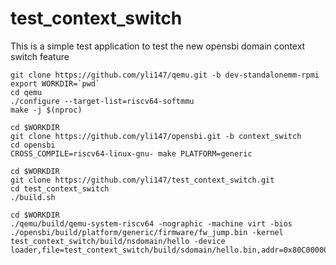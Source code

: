 # test_context_switch

This is a simple test application to test the new opensbi domain context switch feature
```
git clone https://github.com/yli147/qemu.git -b dev-standalonemm-rpmi
export WORKDIR=`pwd`
cd qemu
./configure --target-list=riscv64-softmmu
make -j $(nproc)

cd $WORKDIR
git clone https://github.com/yli147/opensbi.git -b context_switch
cd opensbi
CROSS_COMPILE=riscv64-linux-gnu- make PLATFORM=generic

cd $WORKDIR
git clone https://github.com/yli147/test_context_switch.git
cd test_context_switch
./build.sh

cd $WORKDIR
./qemu/build/qemu-system-riscv64 -nographic -machine virt -bios ./opensbi/build/platform/generic/firmware/fw_jump.bin -kernel test_context_switch/build/nsdomain/hello -device loader,file=test_context_switch/build/sdomain/hello.bin,addr=0x80C00000
```
